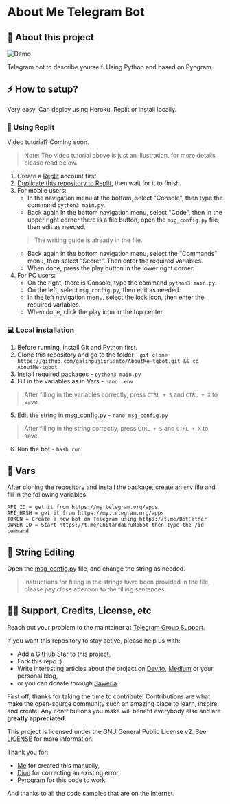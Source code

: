# About Me Telegram Bot

## 🔗 About this project
![Demo](https://telegra.ph/file/5b295909d59a7a5d51219.jpg)

Telegram bot to describe yourself. Using Python and based on Pyogram.

## ⚡️ How to setup?
Very easy. Can deploy using Heroku, Replit or install locally.

### 🚀 Using Replit
Video tutorial? Coming soon.
> Note: The video tutorial above is just an illustration, for more details, please read below.
1. Create a [Replit](https://replit.com) account first.
2. [Duplicate this repository to Replit](https://replit.com/github/galihpujiirianto/AboutMe-tgbot), then wait for it to finish.
3. For mobile users:
    - In the navigation menu at the bottom, select "Console", then type the command `python3 main.py`.
    - Back again in the bottom navigation menu, select "Code", then in the upper right corner there is a file button, open the `msg_config.py` file, then edit as needed.
    > The writing guide is already in the file.
    - Back again in the bottom navigation menu, select the "Commands" menu, then select "Secret". Then enter the required variables.
    - When done, press the play button in the lower right corner.
4. For PC users:
    - On the right, there is Console, type the command `python3 main.py`.
    - On the left, select `msg_config.py`, then edit as needed.
    - In the left navigation menu, select the lock icon, then enter the required variables.
    - When done, click the play icon in the top center.

### 💻 Local installation
1. Before running, install Git and Python first.
2. Clone this repository and go to the folder - `git clone https://github.com/galihpujiirianto/AboutMe-tgbot.git && cd AboutMe-tgbot`
3. Install required packages - `python3 main.py`
4. Fill in the variables as in Vars - `nano .env`
> After filling in the variables correctly, press `CTRL + S` and `CTRL + X` to save.
5. Edit the string in [msg_config.py](./msg_config.py) - `nano msg_config.py`
> After filling in the string correctly, press `CTRL + S` and `CTRL + X` to save.
6. Run the bot - `bash run`

## 📎 Vars
After cloning the repository and install the package, create an `env` file and fill in the following variables:
```
API_ID = get it from https://my.telegram.org/apps
API_HASH = get it from https://my.telegram.org/apps
TOKEN = Create a new bot on Telegram using https://t.me/BotFather
OWNER_ID = Start https://t.me/ChitandaEruRobot then type the /id command
```

## 📃 String Editing
Open the [msg_config.py](./msg_config.py) file, and change the string as needed.
> Instructions for filling in the strings have been provided in the file, please pay close attention to the filling sentences.

## ✍🏻 Support, Credits, License, etc
Reach out your problem to the maintainer at [Telegram Group Support](https://t.me/GalonSupport).

If you want this repository to stay active, please help us with:
- Add a [GitHub Star](https://github.com/galihpujiirianto/AboutMe-tgbot) to this project,
- Fork this repo :)
- Write interesting articles about the project on [Dev.to](dev.to), [Medium](medium.com) or your personal blog,
- or you can donate through [Saweria](https://saweria.co/galihpujiirianto).

First off, thanks for taking the time to contribute! Contributions are what make the open-source community such an amazing place 
to learn, inspire, and create. Any contributions you make will benefit everybody else and are **greatly appreciated**.

This project is licensed under the GNU General Public License v2. See [LICENSE](./LICENSE) for more information.

Thank you for:
- [Me](https://github.com/galihpujiirianto) for created this manually,
- [Dion](https://github.com/SeorangDion) for correcting an existing error,
- [Pyrogram](https://github.com/pyrogram/pyrogram) for this code to work.

And thanks to all the code samples that are on the Internet.
